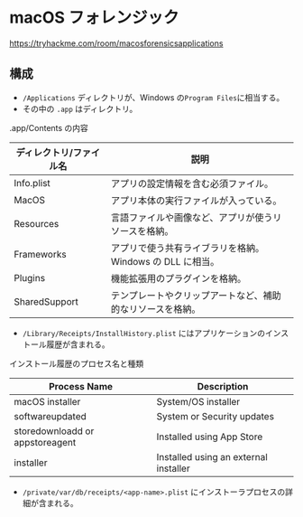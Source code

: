 # macOS フォレンジック

https://tryhackme.com/room/macosforensicsapplications

## 構成

- `/Applications` ディレクトリが、Windows の`Program Files`に相当する。
- その中の `.app` はディレクトリ。

.app/Contents の内容

| ディレクトリ/ファイル名 | 説明                                                       |
| ----------------------- | ---------------------------------------------------------- |
| Info.plist              | アプリの設定情報を含む必須ファイル。                       |
| MacOS                   | アプリ本体の実行ファイルが入っている。                     |
| Resources               | 言語ファイルや画像など、アプリが使うリソースを格納。       |
| Frameworks              | アプリで使う共有ライブラリを格納。Windows の DLL に相当。  |
| Plugins                 | 機能拡張用のプラグインを格納。                             |
| SharedSupport           | テンプレートやクリップアートなど、補助的なリソースを格納。 |

- `/Library/Receipts/InstallHistory.plist` にはアプリケーションのインストール履歴が含まれる。

インストール履歴のプロセス名と種類

| Process Name                    | Description                           |
| ------------------------------- | ------------------------------------- |
| macOS installer                 | System/OS installer                   |
| softwareupdated                 | System or Security updates            |
| storedownloadd or appstoreagent | Installed using App Store             |
| installer                       | Installed using an external installer |

- `/private/var/db/receipts/<app-name>.plist` にインストーラプロセスの詳細が含まれる。
